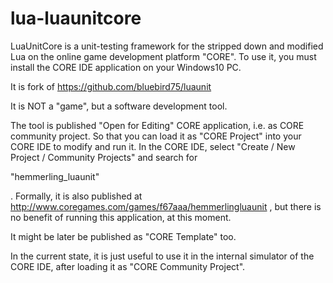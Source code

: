 # lua-luaunitcore
LuaUnitCore is a unit-testing framework for the stripped down and modified Lua on the online game development platform "CORE". To use it, you must install the CORE IDE application on your Windows10 PC.

It is fork of
https://github.com/bluebird75/luaunit

It is NOT a "game", but a software development tool.

The tool is published "Open for Editing" CORE application, i.e. as CORE community project. So that you can load it as "CORE Project" into your CORE IDE to modify and run it. In the CORE IDE, select "Create / New Project / Community Projects" and search for 

"hemmerling_luaunit"

. Formally, it is also published at 
http://www.coregames.com/games/f67aaa/hemmerlingluaunit
, but there is no benefit of running this application, at this moment.

It might be later be published as "CORE Template" too.

In the current state, it is just useful to use it in the internal simulator of the CORE IDE, after loading it as "CORE Community Project".

